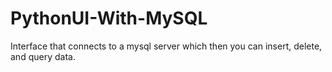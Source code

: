 # PythonUI-With-MySQL
Interface that connects to a mysql server which then you can insert, delete, and query data.
